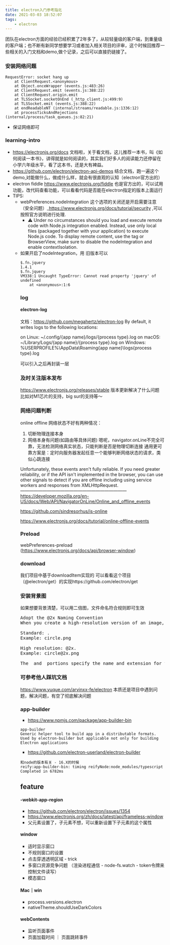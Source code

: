 ```yaml
---
title: electron入门参考指北
date: 2021-03-03 18:52:07
tags:
    - electron
---
```

团队在electron方面的经验已经积累了2年多了，从较轻量级的客户端，到重量级的客户端；也不断有新同学想要学习或者加入相关项目的评审，这个时候回推荐一些相关的入门文档和demo,做个记录，之后可以直接扔链接了。

### 安装网络问题
```
RequestError: socket hang up
    at ClientRequest.<anonymous> 
    at Object.onceWrapper (events.js:483:26)
    at ClientRequest.emit (events.js:388:22)
    at ClientRequest.origin.emit 
    at TLSSocket.socketOnEnd (_http_client.js:499:9)
    at TLSSocket.emit (events.js:388:22)
    at endReadableNT (internal/streams/readable.js:1336:12)
    at processTicksAndRejections (internal/process/task_queues.js:82:21)
```
- 保证网络即可

### learning-intro
- https://electronjs.org/docs
文档啦，关于看文档，这儿推荐一本书，叫《如何阅读一本书》，讲得就是如何阅读的，其实我们好多人的阅读能力还停留在小学六年级水平，看了这本书，还是大有裨益。
- https://github.com/electron/electron-api-demos
结合文档，跑一遍这个demo,对能做什么，做成什么样，就会有很直观的认知（electron官方出的）
- electron fiddle https://www.electronjs.org/fiddle
也是官方出的，可以试用功能，改代码查看功能，可以看看代码是否能在electron指定的版本上面运行
- TIPS:
  - webPreferences.nodeIntegration 这个选项的关闭还是开启需要注意（安全问题）_https://www.electronjs.org/docs/tutorial/security ,可以按照官方说明进行处理.
      - ⚠️ Under no circumstances should you load and execute remote code with Node.js integration enabled. Instead, use only local files (packaged together with your application) to execute Node.js code. To display remote content, use the <webview> tag or BrowserView, make sure to disable the nodeIntegration and enable contextIsolation.
  - 如果开启了nodeIntegration，用<script>引入jQuery就会有问题， jQuery内部会对require变量判断，和node的require冲突；所以只能
    ```
    window.$ = window.jQuery = require('./jquery-3.5.1.min)
    ```
新版本不可  <script src="https://cdn.bootcdn.net/ajax/libs/jquery/3.5.1/jquery.min.js"></script>
旧版本可以  <script src="https://cdn.bootcdn.net/ajax/libs/jquery/1.4.1/jquery.min.js"></script>
```
$.fn.jquery
1.4.1
$.fn.jquery
VM338:1 Uncaught TypeError: Cannot read property 'jquery' of undefined
    at <anonymous>:1:6
```

### log
#### electron-log
文档：https://github.com/megahertz/electron-log
By default, it writes logs to the following locations:

on Linux: ~/.config/{app name}/logs/{process type}.log
on macOS: ~/Library/Logs/{app name}/{process type}.log
on Windows: %USERPROFILE%\AppData\Roaming\{app name}\logs\{process type}.log

可以引入之后再封装一层
### 及时关注版本发布
https://www.electronjs.org/releases/stable
版本更新解决了什么问题
比如对M1芯片的支持，big sur的支持等～


### 网络问题判断
online
offline
网络状态不好有两种情况：
1. 切断物理连接本身
2. 网络本身有问题(如路由等具体问题)
嗯呢，navigator.onLine不完全可靠，无法检测网络真实状态，只能判断是否是物理切断连接
通用更可靠方案是：定时向服务器发起任意一个能够判断网络状态的请求，类似心跳连接

Unfortunately, these events aren't fully reliable. If you need greater reliability, or if the API isn't implemented in the browser, you can use other signals to detect if you are offline including using service workers and responses from XMLHttpRequest.
————————————————————————
https://developer.mozilla.org/en-US/docs/Web/API/NavigatorOnLine/Online_and_offline_events

https://github.com/sindresorhus/is-online

https://www.electronjs.org/docs/tutorial/online-offline-events


### Preload
webPreferences-preload
(https://www.electronjs.org/docs/api/browser-window)


### download
我们项目中基于downloadItem实现的
可以看看这个项目（@electron/get）的实现https://github.com/electron/get

### 安装背景图
如果想要背景清楚，可以用二倍图，文件命名符合规则即可生效
<pre>
Adopt the @2x Naming Convention
When you create a high-resolution version of an image, follow this naming convention for the image pair:

Standard: <ImageName>.<filename_extension>
Example: circle.png

High resolution: <ImageName>@2x.<filename_extension>
Example: circle@2x.png

The <ImageName> and <filename_extension> portions specify the name and extension for the file. The inclusion of the @2x modifier for the high-resolution image lets the system know that the image is the high-resolution variant of the standard image. The two component images should be in the same folder in the app’s sources. Ideally, package the image pairs into one file (see Package Multiple Versions of Image Resources into One File).
</pre>


### 可参考他人踩坑文档
https://www.yuque.com/arvinxx-fe/electron
本质还是项目中遇到问题，解决问题，有空了彻底解决问题


### app-builder
- https://www.npmjs.com/package/app-builder-bin

```
app-builder
Generic helper tool to build app in a distributable formats. Used by electron-builder but applicable not only for building Electron applications
```
- https://github.com/electron-userland/electron-builder
```
和node的版本有关 - 16.X的时候
reify:app-builder-bin: timing reifyNode:node_modules/typescript Completed in 6782ms
```

## feature
#### -webkit-app-region
- https://github.com/electron/electron/issues/1354
- https://www.electronjs.org/zh/docs/latest/api/frameless-window
- 父元素设置了，子元素不想，可以重新设置下子元素的这个属性

#### window
- 适时显示窗口
- 不规则窗口的设置
- 点击穿透透明区域 - trick
- 多窗口资源竞争问题 （渲染进程通信 - node-fs.watch - token令牌来控制文件读写）
- 模态窗口

#### Mac｜win
- process.versions.electron
- nativeTheme.shouldUseDarkColors

#### webContents
- 监听页面事件
- 页面加载时间 ｜ 页面跳转事件